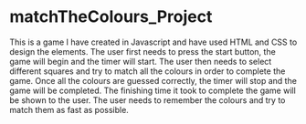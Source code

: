 # matchTheColours_Project

This is a game I have created in Javascript and have used HTML and CSS to design the elements. The user first needs to press the start button, the game will begin and the timer will start.
The user then needs to select different squares and try to match all the colours in order to complete the game. Once all the colours are guessed correctly, the timer will stop and the game will be completed. The
finishing time it took to complete the game will be shown to the user. The user needs to remember the colours and try to match them as fast as possible.
